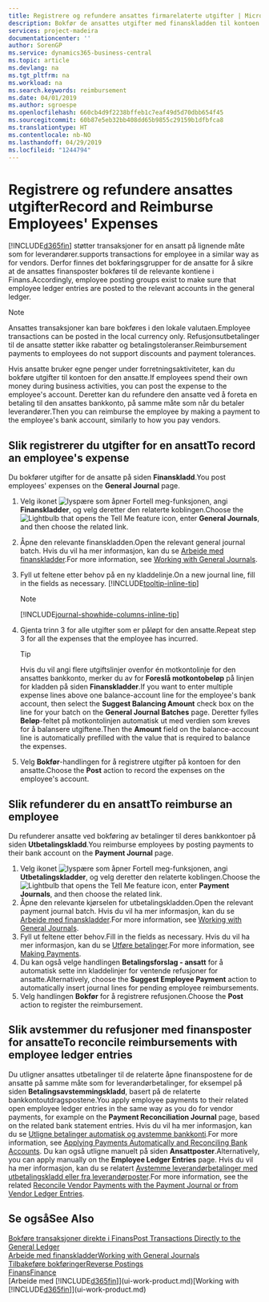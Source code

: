 ```yaml
---
title: Registrere og refundere ansattes firmarelaterte utgifter | Microsoft-dokumentasjon
description: Bokfør de ansattes utgifter med finanskladden til kontoen for den ansatte, og bokfør senere en betaling til den ansattes bankkonto for å refundere for den firmarelaterte utgiften.
services: project-madeira
documentationcenter: ''
author: SorenGP
ms.service: dynamics365-business-central
ms.topic: article
ms.devlang: na
ms.tgt_pltfrm: na
ms.workload: na
ms.search.keywords: reimbursement
ms.date: 04/01/2019
ms.author: sgroespe
ms.openlocfilehash: 660cb4d9f2238bffeb1c7eaf49d5d70dbb654f45
ms.sourcegitcommit: 60b87e5eb32bb408dd65b9855c29159b1dfbfca8
ms.translationtype: HT
ms.contentlocale: nb-NO
ms.lasthandoff: 04/29/2019
ms.locfileid: "1244794"
---
```

# <a name="record-and-reimburse-employees-expenses"></a><span data-ttu-id="6d8c4-103">Registrere og refundere ansattes utgifter</span><span class="sxs-lookup"><span data-stu-id="6d8c4-103">Record and Reimburse Employees' Expenses</span></span>
[!INCLUDE[d365fin](includes/d365fin_md.md)] <span data-ttu-id="6d8c4-104">støtter transaksjoner for en ansatt på lignende måte som for leverandører.</span><span class="sxs-lookup"><span data-stu-id="6d8c4-104">supports transactions for employee in a similar way as for vendors.</span></span> <span data-ttu-id="6d8c4-105">Derfor finnes det bokføringsgrupper for de ansatte for å sikre at de ansattes finansposter bokføres til de relevante kontiene i Finans.</span><span class="sxs-lookup"><span data-stu-id="6d8c4-105">Accordingly, employee posting groups exist to make sure that employee ledger entries are posted to the relevant accounts in the general ledger.</span></span>

> [!NOTE]  
> <span data-ttu-id="6d8c4-106">Ansattes transaksjoner kan bare bokføres i den lokale valutaen.</span><span class="sxs-lookup"><span data-stu-id="6d8c4-106">Employee transactions can be posted in the local currency only.</span></span> <span data-ttu-id="6d8c4-107">Refusjonsutbetalinger til de ansatte støtter ikke rabatter og betalingstoleranser.</span><span class="sxs-lookup"><span data-stu-id="6d8c4-107">Reimbursement payments to employees do not support discounts and payment tolerances.</span></span>

<span data-ttu-id="6d8c4-108">Hvis ansatte bruker egne penger under forretningsaktiviteter, kan du bokføre utgifter til kontoen for den ansatte.</span><span class="sxs-lookup"><span data-stu-id="6d8c4-108">If employees spend their own money during business activities, you can post the expense to the employee's account.</span></span> <span data-ttu-id="6d8c4-109">Deretter kan du refundere den ansatte ved å foreta en betaling til den ansattes bankkonto, på samme måte som når du betaler leverandører.</span><span class="sxs-lookup"><span data-stu-id="6d8c4-109">Then you can reimburse the employee by making a payment to the employee's bank account, similarly to how you pay vendors.</span></span>

## <a name="to-record-an-employees-expense"></a><span data-ttu-id="6d8c4-110">Slik registrerer du utgifter for en ansatt</span><span class="sxs-lookup"><span data-stu-id="6d8c4-110">To record an employee's expense</span></span>
<span data-ttu-id="6d8c4-111">Du bokfører utgifter for de ansatte på siden **Finanskladd**.</span><span class="sxs-lookup"><span data-stu-id="6d8c4-111">You post employees' expenses on the **General Journal** page.</span></span>
1. <span data-ttu-id="6d8c4-112">Velg ikonet ![lyspære som åpner Fortell meg-funksjonen](media/ui-search/search_small.png "Fortell hva du vil gjøre"), angi **Finanskladder**, og velg deretter den relaterte koblingen.</span><span class="sxs-lookup"><span data-stu-id="6d8c4-112">Choose the ![Lightbulb that opens the Tell Me feature](media/ui-search/search_small.png "Tell me what you want to do") icon, enter **General Journals**, and then choose the related link.</span></span>
2. <span data-ttu-id="6d8c4-113">Åpne den relevante finanskladden.</span><span class="sxs-lookup"><span data-stu-id="6d8c4-113">Open the relevant general journal batch.</span></span> <span data-ttu-id="6d8c4-114">Hvis du vil ha mer informasjon, kan du se [Arbeide med finanskladder](ui-work-general-journals.md).</span><span class="sxs-lookup"><span data-stu-id="6d8c4-114">For more information, see [Working with General Journals](ui-work-general-journals.md).</span></span>
3. <span data-ttu-id="6d8c4-115">Fyll ut feltene etter behov på en ny kladdelinje.</span><span class="sxs-lookup"><span data-stu-id="6d8c4-115">On a new journal line, fill in the fields as necessary.</span></span> [!INCLUDE[tooltip-inline-tip](includes/tooltip-inline-tip_md.md)]    

    > [!NOTE]
    > [!INCLUDE[journal-showhide-columns-inline-tip](includes/journal-showhide-columns-inline-tip.md)]
4. <span data-ttu-id="6d8c4-116">Gjenta trinn 3 for alle utgifter som er påløpt for den ansatte.</span><span class="sxs-lookup"><span data-stu-id="6d8c4-116">Repeat step 3 for all the expenses that the employee has incurred.</span></span>

    > [!TIP]  
    > <span data-ttu-id="6d8c4-117">Hvis du vil angi flere utgiftslinjer ovenfor én motkontolinje for den ansattes bankkonto, merker du av for **Foreslå motkontobeløp** på linjen for kladden på siden **Finanskladder**.</span><span class="sxs-lookup"><span data-stu-id="6d8c4-117">If you want to enter multiple expense lines above one balance-account line for the employee's bank account, then select the **Suggest Balancing Amount** check box on the line for your batch on the **General Journal Batches** page.</span></span> <span data-ttu-id="6d8c4-118">Deretter fylles **Beløp**-feltet på motkontolinjen automatisk ut med verdien som kreves for å balansere utgiftene.</span><span class="sxs-lookup"><span data-stu-id="6d8c4-118">Then the **Amount** field on the balance-account line is automatically prefilled with the value that is required to balance the expenses.</span></span>
5. <span data-ttu-id="6d8c4-119">Velg **Bokfør**-handlingen for å registrere utgifter på kontoen for den ansatte.</span><span class="sxs-lookup"><span data-stu-id="6d8c4-119">Choose the **Post** action to record the expenses on the employee's account.</span></span>

## <a name="to-reimburse-an-employee"></a><span data-ttu-id="6d8c4-120">Slik refunderer du en ansatt</span><span class="sxs-lookup"><span data-stu-id="6d8c4-120">To reimburse an employee</span></span>
<span data-ttu-id="6d8c4-121">Du refunderer ansatte ved bokføring av betalinger til deres bankkontoer på siden **Utbetalingskladd**.</span><span class="sxs-lookup"><span data-stu-id="6d8c4-121">You reimburse employees by posting payments to their bank account on the **Payment Journal** page.</span></span>
1. <span data-ttu-id="6d8c4-122">Velg ikonet ![lyspære som åpner Fortell meg-funksjonen](media/ui-search/search_small.png "Fortell hva du vil gjøre"), angi **Utbetalingskladder**, og velg deretter den relaterte koblingen.</span><span class="sxs-lookup"><span data-stu-id="6d8c4-122">Choose the ![Lightbulb that opens the Tell Me feature](media/ui-search/search_small.png "Tell me what you want to do") icon, enter **Payment Journals**, and then choose the related link.</span></span>
2. <span data-ttu-id="6d8c4-123">Åpne den relevante kjørselen for utbetalingskladden.</span><span class="sxs-lookup"><span data-stu-id="6d8c4-123">Open the relevant payment journal batch.</span></span> <span data-ttu-id="6d8c4-124">Hvis du vil ha mer informasjon, kan du se [Arbeide med finanskladder](ui-work-general-journals.md).</span><span class="sxs-lookup"><span data-stu-id="6d8c4-124">For more information, see [Working with General Journals](ui-work-general-journals.md).</span></span>
3. <span data-ttu-id="6d8c4-125">Fyll ut feltene etter behov.</span><span class="sxs-lookup"><span data-stu-id="6d8c4-125">Fill in the fields as necessary.</span></span> <span data-ttu-id="6d8c4-126">Hvis du vil ha mer informasjon, kan du se [Utføre betalinger](payables-make-payments.md).</span><span class="sxs-lookup"><span data-stu-id="6d8c4-126">For more information, see [Making Payments](payables-make-payments.md).</span></span>
4. <span data-ttu-id="6d8c4-127">Du kan også velge handlingen **Betalingsforslag - ansatt** for å automatisk sette inn kladdelinjer for ventende refusjoner for ansatte.</span><span class="sxs-lookup"><span data-stu-id="6d8c4-127">Alternatively, choose the **Suggest Employee Payment** action to automatically insert journal lines for pending employee reimbursements.</span></span>
5. <span data-ttu-id="6d8c4-128">Velg handlingen **Bokfør** for å registrere refusjonen.</span><span class="sxs-lookup"><span data-stu-id="6d8c4-128">Choose the **Post** action to register the reimbursement.</span></span>  

## <a name="to-reconcile-reimbursements-with-employee-ledger-entries"></a><span data-ttu-id="6d8c4-129">Slik avstemmer du refusjoner med finansposter for ansatte</span><span class="sxs-lookup"><span data-stu-id="6d8c4-129">To reconcile reimbursements with employee ledger entries</span></span>
<span data-ttu-id="6d8c4-130">Du utligner ansattes utbetalinger til de relaterte åpne finanspostene for de ansatte på samme måte som for leverandørbetalinger, for eksempel på siden **Betalingsavstemmingskladd**, basert på de relaterte bankkontoutdragspostene.</span><span class="sxs-lookup"><span data-stu-id="6d8c4-130">You apply employee payments to their related open employee ledger entries in the same way as you do for vendor payments, for example on the **Payment Reconciliation Journal** page, based on the related bank statement entries.</span></span> <span data-ttu-id="6d8c4-131">Hvis du vil ha mer informasjon, kan du se [Utligne betalinger automatisk og avstemme bankkonti](receivables-apply-payments-auto-reconcile-bank-accounts.md).</span><span class="sxs-lookup"><span data-stu-id="6d8c4-131">For more information, see [Applying Payments Automatically and Reconciling Bank Accounts](receivables-apply-payments-auto-reconcile-bank-accounts.md).</span></span> <span data-ttu-id="6d8c4-132">Du kan også utligne manuelt på siden **Ansattposter**.</span><span class="sxs-lookup"><span data-stu-id="6d8c4-132">Alternatively, you can apply manually on the **Employee Ledger Entries** page.</span></span> <span data-ttu-id="6d8c4-133">Hvis du vil ha mer informasjon, kan du se relatert [Avstemme leverandørbetalinger med utbetalingskladd eller fra leverandørposter](payables-how-apply-purchase-transactions-manually.md).</span><span class="sxs-lookup"><span data-stu-id="6d8c4-133">For more information, see the related [Reconcile Vendor Payments with the Payment Journal or from Vendor Ledger Entries](payables-how-apply-purchase-transactions-manually.md).</span></span>  

## <a name="see-also"></a><span data-ttu-id="6d8c4-134">Se også</span><span class="sxs-lookup"><span data-stu-id="6d8c4-134">See Also</span></span>
[<span data-ttu-id="6d8c4-135">Bokføre transaksjoner direkte i Finans</span><span class="sxs-lookup"><span data-stu-id="6d8c4-135">Post Transactions Directly to the General Ledger</span></span>](finance-how-post-transactions-directly.md)  
[<span data-ttu-id="6d8c4-136">Arbeide med finanskladder</span><span class="sxs-lookup"><span data-stu-id="6d8c4-136">Working with General Journals</span></span>](ui-work-general-journals.md)  
[<span data-ttu-id="6d8c4-137">Tilbakeføre bokføringer</span><span class="sxs-lookup"><span data-stu-id="6d8c4-137">Reverse Postings</span></span>](finance-how-reverse-journal-posting.md)  
[<span data-ttu-id="6d8c4-138">Finans</span><span class="sxs-lookup"><span data-stu-id="6d8c4-138">Finance</span></span>](finance.md)  
<span data-ttu-id="6d8c4-139">[Arbeide med [!INCLUDE[d365fin](includes/d365fin_md.md)]](ui-work-product.md)</span><span class="sxs-lookup"><span data-stu-id="6d8c4-139">[Working with [!INCLUDE[d365fin](includes/d365fin_md.md)]](ui-work-product.md)</span></span>  
